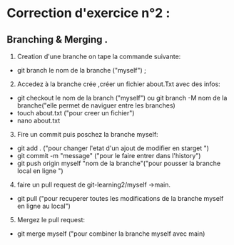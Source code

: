 # Correction d'exercice n°2 :  
## Branching & Merging .
1. Creation d'une branche  on tape la commande suivante:   
 - git branch le nom de la branche ("myself") ;
2. Accedez à la branche crée ,créer un fichier about.Txt avec des infos:  
 - git checkout le nom de la branch ("myself") ou git branch -M nom de la branche("elle permet de naviguer entre les branches)
 - touch about.txt ("pour creer un fichier")
 - nano about.txt 
3. Fire un commit puis poschez la branche myself:
  - git add .  ("pour changer l'etat d'un ajout de modifier en starget ")
  - git commit -m "message" ("pour le faire entrer dans l'history")
  - git push origin myself "nom de la branche"("pour pousser la branche  local en ligne ")
4. faire un pull request de git-learning2/myself ->main.  
  - git pull ("pour recuperer toutes les modifications de la branche myself en ligne au local")
5. Mergez le pull request:  
  - git merge myself ("pour combiner la branche myself avec main)
